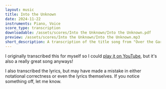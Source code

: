 ```yaml
---
layout: music
title: Into the Unknown
date: 2024-11-22
instruments: Piano, Voice
score_type: transcription
downloadable: /assets/scores/Into the Unknown/Into the Unknown.pdf
preview: /assets/scores/Into the Unknown/Into the Unknown.mp3
short_description: A transcription of the title song from "Over the Garden Wall"
---
```


I originally transcribed this for myself so I could [play it on YouTube](https://www.youtube.com/watch?v=oZelAkpniwY), but it's also a really great song anyways!

I also transcribed the lyrics, but may have made a mistake in either notational correctness or even the lyrics themselves. If you notice something off, let me know.
